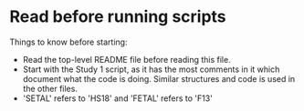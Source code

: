 
# Read before running scripts

Things to know before starting:

* Read the top-level README file before reading this file.
* Start with the Study 1 script, as it has the most comments in it which document what the code is doing. Similar structures and code is used in the other files.
* 'SETAL' refers to 'HS18' and 'FETAL' refers to 'F13' 
